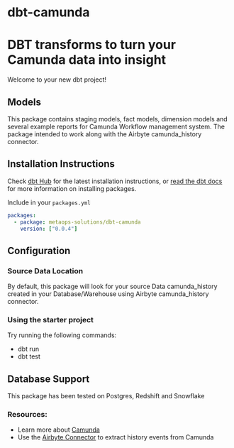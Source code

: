 # dbt-camunda
DBT transforms to turn your Camunda data into insight
=======
Welcome to your new dbt project!

## Models
This package contains staging models, fact models, dimension models and several example reports for Camunda Workflow management system.
The package intended to work along with the Airbyte camunda_history connector.

## Installation Instructions

Check [dbt Hub](https://hub.getdbt.com/) for the latest installation instructions, or [read the dbt docs](https://docs.getdbt.com/docs/package-management) for more information on installing packages.

Include in your `packages.yml`

```yaml
packages:
  - package: metaops-solutions/dbt-camunda
    version: ["0.0.4"]
```

## Configuration

### Source Data Location
By default, this package will look for your source Data camunda_history created in your Database/Warehouse using Airbyte camunda_history connector.

### Using the starter project

Try running the following commands:
- dbt run
- dbt test

## Database Support

This package has been tested on Postgres, Redshift and Snowflake


### Resources:
- Learn more about [Camunda](https://docs.camunda.org/)
- Use the [Airbyte Connector](https://github.com/metaops-solutions/airbyte-camunda) to extract history events from Camunda
